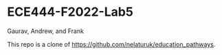 # ECE444-F2022-Lab5

Gaurav, Andrew, and Frank

This repo is a clone of https://github.com/nelaturuk/education_pathways.  